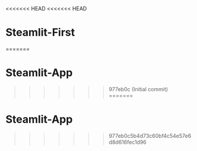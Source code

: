 
<<<<<<< HEAD
<<<<<<< HEAD
# Steamlit-First
=======
# Steamlit-App
>>>>>>> 977eb0c (Initial commit)
=======
# Steamlit-App
>>>>>>> 977eb0c5b4d73c60bf4c54e57e6d8d616fec1d96
